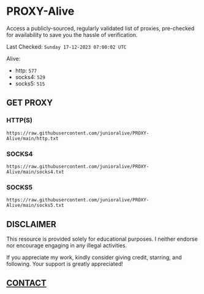 # PROXY-Alive

Access a publicly-sourced, regularly validated list of proxies, pre-checked for availability to save you the hassle of verification.

Last Checked: `Sunday 17-12-2023 07:00:02 UTC`

Alive:
- http: `577`
- socks4: `529`
- socks5: `515`

## GET PROXY

### HTTP(S)

```https://raw.githubusercontent.com/junioralive/PROXY-Alive/main/http.txt```

### SOCKS4

```https://raw.githubusercontent.com/junioralive/PROXY-Alive/main/socks4.txt```

### SOCKS5

```https://raw.githubusercontent.com/junioralive/PROXY-Alive/main/socks5.txt```

## DISCLAIMER

This resource is provided solely for educational purposes. I neither endorse nor encourage engaging in any illegal activities.

If you appreciate my work, kindly consider giving credit, starring, and following. Your support is greatly appreciated! 

## [CONTACT](https://t.me/TheJuniorAlive)
